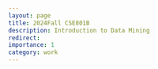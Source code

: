```yaml
---
layout: page
title: 2024Fall CSE801B
description: Introduction to Data Mining
redirect: 
importance: 1
category: work
---
```

